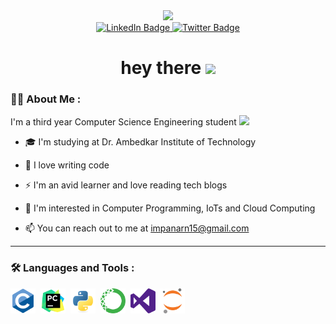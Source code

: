 <div id="header" align="center">
  <img src="https://media.giphy.com/media/M9gbBd9nbDrOTu1Mqx/giphy.gif" width="100"/>
</div>

<div id="badges" align="center">
  <a href="www.linkedin.com/in/impanar">
    <img src="https://img.shields.io/badge/LinkedIn-blue?style=for-the-badge&logo=linkedin&logoColor=white" alt="LinkedIn Badge"/>
  </a>
  <a href="https://twitter.com/impyrn">
    <img src="https://img.shields.io/badge/Twitter-blue?style=for-the-badge&logo=twitter&logoColor=white" alt="Twitter Badge"/>
  </a>
</div>
<h1 align="center">
  hey there
  <img src="https://media.giphy.com/media/hvRJCLFzcasrR4ia7z/giphy.gif" width="30px"/>
</h1>


### :woman_technologist: About Me :
I'm a third year Computer Science Engineering student <img src="https://media.giphy.com/media/WUlplcMpOCEmTGBtBW/giphy.gif" width="30">
- :mortar_board: I'm studying at Dr. Ambedkar Institute of Technology

- :seedling: I love writing code

- :zap: I'm an avid learner and love reading tech blogs

- :telescope: I'm interested in Computer Programming, IoTs and Cloud Computing

- :mailbox: You can reach out to me at impanarn15@gmail.com
---

### :hammer_and_wrench: Languages and Tools :
<div>
  <img src="https://github.com/devicons/devicon/blob/master/icons/c/c-original.svg"title="C" alt="C" width="40" height="40"/>&nbsp;
  <img src="https://github.com/devicons/devicon/blob/master/icons/pycharm/pycharm-original.svg"title="Python" alt="Python" width="40" height="40"/>&nbsp;
  <img src="https://github.com/devicons/devicon/blob/master/icons/python/python-original.svg"title="Python" alt="Python" width="40" height="40"/>&nbsp;
  <img src="https://github.com/devicons/devicon/blob/master/icons/anaconda/anaconda-original.svg"title="Anaconda" alt="Python" width="40" height="40"/>&nbsp;
  <img src="https://github.com/devicons/devicon/blob/master/icons/visualstudio/visualstudio-plain.svg"title="Visualstudio" alt="Python" width="40" height="40"/>&nbsp;
  <img src="https://github.com/devicons/devicon/blob/master/icons/jupyter/jupyter-original.svg"title="Anaconda" alt="Jupyter" width="40" height="40"/>&nbsp;
</div>
